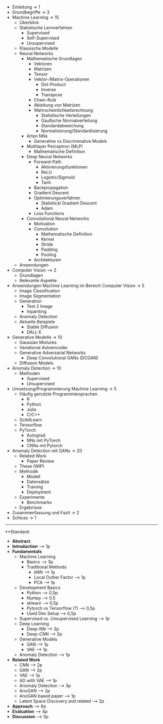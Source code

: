 - Einleitung -> 1
- Grundbegriffe -> 3
- Machine Learning -> 15
	- Überblick
	- Statistische Lernverfahren
		- Supervised
		- Self-Supervised
		- Unsupervised
	- Klassische Modelle
	- Neural Networks
		- Mathematische Grundlagen
			- Vektoren
			- Matrizen
			- Tensor
			- Vektor-/Matrix-Operationen
				- Dot-Product
				- Inverse
				- Transpose
			- Chain-Rule
			- Ableitung von Matrizen
			- Wahrscheinlichkeitsrechnung
				- Statistische Verteilungen
				- Gaußsche Normalverteilung
				- Standardabweichung
				- Normalisierung/Standardisierung
		- Arten NNs
			- Generative vs Discriminative Models
		- Multilayer Perceptron (MLP)
			- Mathematische Definition
		- Deep Neural Networks
			- Forward-Path
				- Aktivierungsfunktionen
				- ReLU
				- Logistic/Sigmoid
				- Tanh
			- Backpropagation
			- Gradient Descent
			- Optimierungsverfahren
				- Statistical Gradient Descent
				- Adam
			- Loss Functions
		- Convolutional Neural Networks
			- Motivation
			- Convolution
				- Mathematische Definition
				- Kernel
				- Stride
				- Padding
				- Pooling
			- Architekturen
	- Anwendungen
- Computer Vision --> 2
	- Grundlagen 
	- Relevante Aspekte
- Anwendungen Machine Learning im Bereich Computer Vision -> 5
	- Image Classification
	- Image Segmentation
	- Generation
		- Text 2 Image
		- Inpainting
	- Anomaly Detection
	- Aktuelle Beispiele
		- Stable Diffusion
		- DALL-E
- Generative Modelle -> 10
	- Gaussian Mixtures
	- Variational Autoencoder
	- Generative Adversarial Networks
		- Deep Convolutional GANs (DCGAN)
	- Diffusion Models
- Anomaly Detection -> 10
	- Methoden
		- Supervised
		- Unsupervised
- Umsetzung/Programmierung Machine Learning -> 5
	- Häufig genutzte Programmiersprachen
		- R
		- Python
		- Julia
		- C/C++
	- ScikitLearn
	- Tensorflow
	- PyTorch
		- Autograd
		- NNs mit PyTorch
		- CNNs mit Pytorch
- Anomaly Detection mit GANs -> 20
	- Related Work
		- Paper Review
	- These (WIP)
	- Methodik
		- Modell
		- Datensätze
		- Training
		- Deployment
	- Experimente
		- Benchmarks
	- Ergebnisse
- Zusammenfassung und Fazit -> 2
- Schluss -> 1

------

**Standard:

- **Abstract**
- **Introduction** --> 1p
- **Fundamentals**
	- Machine Learning
		- Basics --> 3p
		- Traditional Methods
			- kNN --> 1p
			- Local Outlier Factor --> 1p
			- PCA --> 1p
	- Development Basics
		- Python --> 0,5p
		- Numpy --> 0,5
		- sklearn --> 0,5p
		- Pytorch vs Tensorflow (?) --> 0,5p
		- Used Dev Setup --> 0,5p
	- Supervised vs. Unsupervised Learning --> 1p
	- Deep Learning
		- Deep-NN --> 2p
		- Deep-CNN --> 2p
	- Generative Models
		- GAN --> 1p
		- VAE --> 1p
	- Anomaly Detection --> 1p
- **Related Work**
	- CNN --> 2p
	- GAN --> 2p
	- VAE --> 1p
	- AD with VAE --> 1p
	- Anomaly Detection --> 3p
	- AnoGAN --> 2p
	- AnoGAN based paper --> 1p
	- Latent Space Discovery and related --> 2p
- **Approach** --> 6p
- **Evaluation** --> 4p
- **Discussion** --> 5p